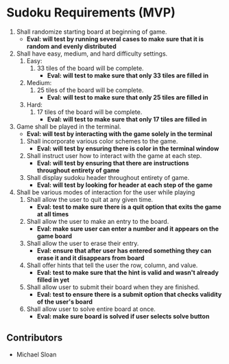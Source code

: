 # Sudoku Requirements (MVP)

1. Shall randomize starting board at beginning of game.
    - **Eval: will test by running several cases to make**
        **sure that it is random and evenly distributed**
2. Shall have easy, medium, and hard difficulty settings.
    1. Easy:
        1. 33 tiles of the board will be complete.
            - **Eval: will test to make sure that only 33 tiles are filled in**
    2. Medium:
        1. 25 tiles of the board will be complete.
            - **Eval: will test to make sure that only 25 tiles are filled in**
    3. Hard:
        1. 17 tiles of the board will be complete.
            - **Eval: will test to make sure that only 17 tiles are filled in**
3. Game shall be played in the terminal.
    - **Eval: will test by interacting with the game solely in the terminal**
    1. Shall incorporate various color schemes to the game.
        - **Eval: will test by ensuring there is color in the terminal window**
    2. Shall instruct user how to interact with the game at each step.
        - **Eval: will test by ensuring that there are instructions throughout entirety of game**
    3. Shall display sudoku header throughout entirety of game.
        - **Eval: will test by looking for header at each step of the game**
4. Shall be various modes of interaction for the user while playing
    1. Shall allow the user to quit at any given time.
        - **Eval: test to make sure there is a quit option that exits the game at all times** 
    2. Shall allow the user to make an entry to the board.
        - **Eval: make sure user can enter a number and it appears on the game board**
    3. Shall allow the user to erase their entry.
        - **Eval: ensure that after user has entered something they can erase it and it disappears from board**  
    4. Shall offer hints that tell the user the row, column, and value.
        - **Eval: test to make sure that the hint is valid and wasn't already filled in yet** 
    5. Shall allow user to submit their board when they are finished.
        - **Eval: test to ensure there is a submit option that checks validity of the user's board** 
    6. Shall allow user to solve entire board at once.
        - **Eval: make sure board is solved if user selects solve button** 

## Contributors
* Michael Sloan